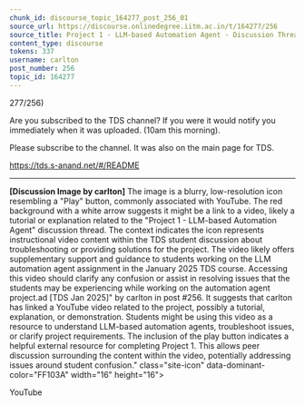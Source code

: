 ```yaml
---
chunk_id: discourse_topic_164277_post_256_01
source_url: https://discourse.onlinedegree.iitm.ac.in/t/164277/256
source_title: Project 1 - LLM-based Automation Agent - Discussion Thread [TDS Jan 2025]
content_type: discourse
tokens: 337
username: carlton
post_number: 256
topic_id: 164277
---
```


277/256)

Are you subscribed to the TDS channel? If you were it would notify you immediately when it was uploaded. (10am this morning).

Please subscribe to the channel. It was also on the main page for TDS.

https://tds.s-anand.net/#/README

---

**[Discussion Image by carlton]** The image is a blurry, low-resolution icon resembling a "Play" button, commonly associated with YouTube. The red background with a white arrow suggests it might be a link to a video, likely a tutorial or explanation related to the "Project 1 - LLM-based Automation Agent" discussion thread. The context indicates the icon represents instructional video content within the TDS student discussion about troubleshooting or providing solutions for the project. The video likely offers supplementary support and guidance to students working on the LLM automation agent assignment in the January 2025 TDS course. Accessing this video should clarify any confusion or assist in resolving issues that the students may be experiencing while working on the automation agent project.ad [TDS Jan 2025]" by carlton in post #256. It suggests that carlton has linked a YouTube video related to the project, possibly a tutorial, explanation, or demonstration. Students might be using this video as a resource to understand LLM-based automation agents, troubleshoot issues, or clarify project requirements. The inclusion of the play button indicates a helpful external resource for completing Project 1. This allows peer discussion surrounding the content within the video, potentially addressing issues around student confusion." class="site-icon" data-dominant-color="FF103A" width="16" height="16">

YouTube
